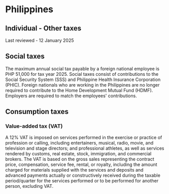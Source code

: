 # Philippines
## Individual - Other taxes
Last reviewed - 12 January 2025
## Social taxes
The maximum annual social tax payable by a foreign national employee is PHP 51,000 for tax year 2025. Social taxes consist of contributions to the Social Security System (SSS) and Philippine Health Insurance Corporation (PHIC). 
Foreign nationals who are working in the Philippines are no longer required to contribute to the Home Development Mutual Fund (HDMF).
Employers are required to match the employees' contributions.
## Consumption taxes
### Value-added tax (VAT)
A 12% VAT is imposed on services performed in the exercise or practice of profession or calling, including entertainers, musical, radio, movie, and television and stage directors; and professional athletes, as well as services rendered by customs, real estate, stock, immigration, and commercial brokers. The VAT is based on the gross sales representing the contract price, compensation, service fee, rental, or royalty, including the amount charged for materials supplied with the services and deposits and advanced payments actually or constructively received during the taxable period/quarter for the services performed or to be performed for another person, excluding VAT.
